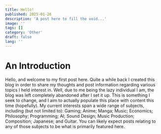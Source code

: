 ```yaml
---
title: Hello!
published: 2025-01-26
description: 'A post here to fill the void...'
image: ''
tags: []
category: 'Other'
draft: false 
lang: ''
---
```

# An Introduction
Hello, and welcome to my first post here. Quite a while back I created this blog in order to share my thoughts and post information regarding various topics I held interest in. Well, due to me being the lazy individual I am, the blog was left completely abandoned after I set it up. This is something I seek to change, and I aim to actually populate this place with content this time (hopefully). My current interests span a wide range of subjects, including (but not limited to): Gaming; Anime; Manga; Music; Economics; Philosophy; Programming; AI; Sound Design; Music Production; Composition; Japanese; and Guitar. You can likely expect posts relating to any of those subjects to be what is primarily featured here.
